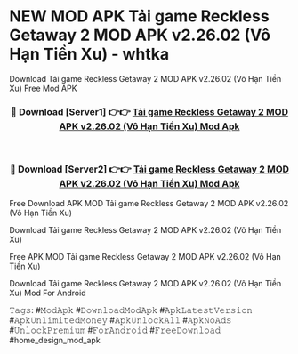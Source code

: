 # NEW MOD APK Tải game Reckless Getaway 2 MOD APK v2.26.02 (Vô Hạn Tiền Xu) - whtka
Download Tải game Reckless Getaway 2 MOD APK v2.26.02 (Vô Hạn Tiền Xu) Free Mod APK

<div align="center">
<h3>🔴 Download [Server1] 👉👉 <a href="https://apk-comot.site?title=Tải_game_Reckless_Getaway_2_MOD_APK_v2.26.02_(Vô_Hạn_Tiền_Xu)">Tải game Reckless Getaway 2 MOD APK v2.26.02 (Vô Hạn Tiền Xu) Mod Apk</a></h3><br>

<h3>🔴 Download [Server2] 👉👉 <a href="https://apk-comot.site?title=Tải_game_Reckless_Getaway_2_MOD_APK_v2.26.02_(Vô_Hạn_Tiền_Xu)">Tải game Reckless Getaway 2 MOD APK v2.26.02 (Vô Hạn Tiền Xu) Mod Apk</a></h3>
</div>


Free Download APK MOD Tải game Reckless Getaway 2 MOD APK v2.26.02 (Vô Hạn Tiền Xu)

Download Tải game Reckless Getaway 2 MOD APK v2.26.02 (Vô Hạn Tiền Xu) 

Free APK MOD Tải game Reckless Getaway 2 MOD APK v2.26.02 (Vô Hạn Tiền Xu) 

Download Tải game Reckless Getaway 2 MOD APK v2.26.02 (Vô Hạn Tiền Xu) Mod For Android

𝚃𝚊𝚐𝚜: #𝙼𝚘𝚍𝙰𝚙𝚔 #𝙳𝚘𝚠𝚗𝚕𝚘𝚊𝚍𝙼𝚘𝚍𝙰𝚙𝚔 #𝙰𝚙𝚔𝙻𝚊𝚝𝚎𝚜𝚝𝚅𝚎𝚛𝚜𝚒𝚘𝚗 #𝙰𝚙𝚔𝚄𝚗𝚕𝚒𝚖𝚒𝚝𝚎𝚍𝙼𝚘𝚗𝚎𝚢 #𝙰𝚙𝚔𝚄𝚗𝚕𝚘𝚌𝚔𝙰𝚕𝚕 #𝙰𝚙𝚔𝙽𝚘𝙰𝚍𝚜 #𝚄𝚗𝚕𝚘𝚌𝚔𝙿𝚛𝚎𝚖𝚒𝚞𝚖 #𝙵𝚘𝚛𝙰𝚗𝚍𝚛𝚘𝚒𝚍 #𝙵𝚛𝚎𝚎𝙳𝚘𝚠𝚗𝚕𝚘𝚊𝚍 #home_design_mod_apk